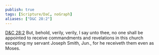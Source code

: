 ```yaml
---
publish: true
tags: [Scripture/DaC, noGraph]
aliases: ["D&C 28:2"]
---
```

[D&C 28:2](https://churchofjesuschrist.org/study/scriptures/dc-testament/dc/28?lang=eng&id=p2#p2) But, behold, verily, verily, I say unto thee, no one shall be appointed to receive commandments and revelations in this church excepting my servant Joseph Smith, Jun., for he receiveth them even as Moses.

